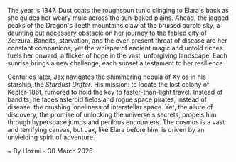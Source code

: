 
The year is 1347.  Dust coats the roughspun tunic clinging to Elara's back as she guides her weary mule across the sun-baked plains.  Ahead, the jagged peaks of the Dragon's Teeth mountains claw at the bruised purple sky, a daunting but necessary obstacle on her journey to the fabled city of Zerzura.  Bandits, starvation, and the ever-present threat of disease are her constant companions, yet the whisper of ancient magic and untold riches fuels her onward, a flicker of hope in the vast, unforgiving landscape.  Each sunrise brings a new challenge, each sunset a testament to her resilience.

Centuries later,  Jax navigates the shimmering nebula of Xylos in his starship, the *Stardust Drifter*.  His mission: to locate the lost colony of Kepler-186f, rumored to hold the key to faster-than-light travel.  Instead of bandits, he faces asteroid fields and rogue space pirates; instead of disease, the crushing loneliness of interstellar space. Yet, the allure of discovery, the promise of unlocking the universe's secrets, propels him through hyperspace jumps and perilous encounters.  The cosmos is a vast and terrifying canvas, but Jax, like Elara before him, is driven by an unyielding spirit of adventure.

~ By Hozmi - 30 March 2025

